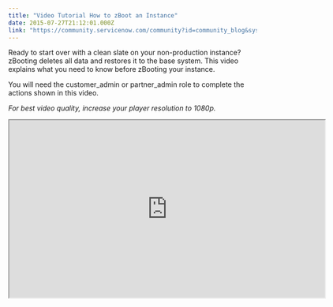 ```yaml
---
title: "Video Tutorial How to zBoot an Instance"
date: 2015-07-27T21:12:01.000Z
link: "https://community.servicenow.com/community?id=community_blog&sys_id=15cc2265dbd0dbc01dcaf3231f96195d"
---
```

<p>Ready to start over with a clean slate on your non-production instance? zBooting deletes all data and restores it to the base system. This video explains what you need to know before zBooting your instance.</p><p></p><p>You will need the customer_admin or partner_admin role to complete the actions shown in this video.</p><p></p><p><em>For best video quality, increase your player resolution to 1080p.</em></p><p></p><p><iframe src="https://youtube.com/embed/nnhYXeNPTAE" width="640" height="360"/></p><p></p><p>Things to note when you conduct a zBoot:</p><ul><li>All system customizations and data will be lost</li><li>Any application developments will be lost</li><li>The Admin password will be reset</li><li>The zBoot requires a minimum of 4 hours to process</li></ul><p></p><p>For more information on zBooting an Instance, see:</p><p><a href="https://hi.service-now.com/kb_view.do?sysparm_article=KB0538835">Requesting a non-production instance reset (<span style="font-size: 13.3333330154419px;">KB0538835</span>)</a></p><p><a __default_attr="3184" __jive_macro_name="blogpost" class="jive_macro jive_macro_blogpost" data-orig-content="Requesting a non-production instance reset (Community)" href="/community?id=community_blog&sys_id=6c8de269dbd0dbc01dcaf3231f96198c" modifiedtitle="true" title="Requesting a non-production instance reset (Community)">Requesting a non-production instance reset (Community)</a></p><p></p><p>Your feedback helps us better serve you! Did you find this video helpful? Leave us a comment to tell us why or why not.</p>